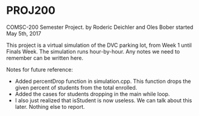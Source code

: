 # PROJ200
COMSC-200 Semester Project.
by Roderic Deichler and Oles Bober
started May 5th, 2017

This project is a virtual simulation of the DVC parking lot, from Week 1 until Finals Week.
The simulation runs hour-by-hour.
Any notes we need to remember can be written here.

Notes for future reference:
- Added percentDrop function in simulation.cpp. This function drops the given percent of students from the total enrolled.
- Added the cases for students dropping in the main while loop.
- I also just realized that isStudent is now useless. We can talk about this later.
Nothing else to report.
